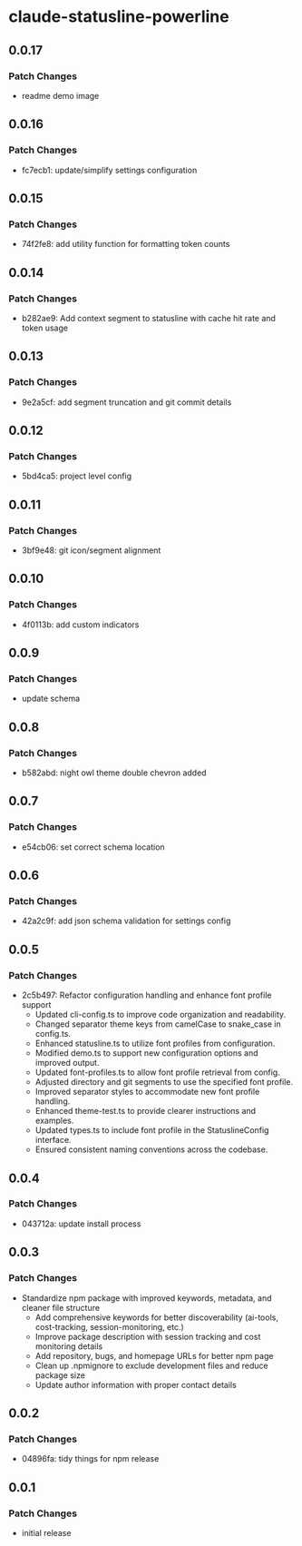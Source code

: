 # claude-statusline-powerline

## 0.0.17

### Patch Changes

- readme demo image

## 0.0.16

### Patch Changes

- fc7ecb1: update/simplify settings configuration

## 0.0.15

### Patch Changes

- 74f2fe8: add utility function for formatting token counts

## 0.0.14

### Patch Changes

- b282ae9: Add context segment to statusline with cache hit rate and
  token usage

## 0.0.13

### Patch Changes

- 9e2a5cf: add segment truncation and git commit details

## 0.0.12

### Patch Changes

- 5bd4ca5: project level config

## 0.0.11

### Patch Changes

- 3bf9e48: git icon/segment alignment

## 0.0.10

### Patch Changes

- 4f0113b: add custom indicators

## 0.0.9

### Patch Changes

- update schema

## 0.0.8

### Patch Changes

- b582abd: night owl theme double chevron added

## 0.0.7

### Patch Changes

- e54cb06: set correct schema location

## 0.0.6

### Patch Changes

- 42a2c9f: add json schema validation for settings config

## 0.0.5

### Patch Changes

- 2c5b497: Refactor configuration handling and enhance font profile
  support
  - Updated cli-config.ts to improve code organization and
    readability.
  - Changed separator theme keys from camelCase to snake_case in
    config.ts.
  - Enhanced statusline.ts to utilize font profiles from
    configuration.
  - Modified demo.ts to support new configuration options and improved
    output.
  - Updated font-profiles.ts to allow font profile retrieval from
    config.
  - Adjusted directory and git segments to use the specified font
    profile.
  - Improved separator styles to accommodate new font profile
    handling.
  - Enhanced theme-test.ts to provide clearer instructions and
    examples.
  - Updated types.ts to include font profile in the StatuslineConfig
    interface.
  - Ensured consistent naming conventions across the codebase.

## 0.0.4

### Patch Changes

- 043712a: update install process

## 0.0.3

### Patch Changes

- Standardize npm package with improved keywords, metadata, and
  cleaner file structure
  - Add comprehensive keywords for better discoverability (ai-tools,
    cost-tracking, session-monitoring, etc.)
  - Improve package description with session tracking and cost
    monitoring details
  - Add repository, bugs, and homepage URLs for better npm page
  - Clean up .npmignore to exclude development files and reduce
    package size
  - Update author information with proper contact details

## 0.0.2

### Patch Changes

- 04896fa: tidy things for npm release

## 0.0.1

### Patch Changes

- initial release
